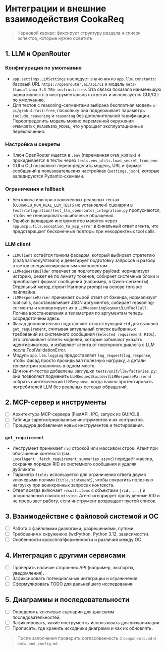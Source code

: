 # Интеграции и внешние взаимодействия CookaReq

> Черновой каркас: фиксирует структуру раздела и список аспектов, которые нужно осветить.

## 1. LLM и OpenRouter

### Конфигурация по умолчанию
- `app.settings.LLMSettings` наследует значения из `app.llm.constants`: базовый URL `https://openrouter.ai/api/v1` и модель `meta-llama/llama-3.3-70b-instruct:free`. Эта связка показала наименьшую вариативность в инструментальных ответах и используется GUI/CLI по умолчанию.
- Для тестов с reasoning-сегментами выбрана бесплатная модель `x-ai/grok-4-fast:free`, поскольку она поддерживает параметры `include_reasoning` и `reasoning` без дополнительной тарификации. Переопределить модель можно переменной окружения `OPENROUTER_REASONING_MODEL`, что упрощает эксплуатационные переключения.

### Настройка и секреты
- Ключ OpenRouter ищется в `.env` (переменная `OPEN_ROUTER`) и прокидывается в тесты через `tests.env_utils.load_secret_from_env`.
- GUI и CLI позволяют переопределить модель, URL и формат сообщений в пользовательских настройках (`settings.json`), которые валидируются Pydantic-схемами.

### Ограничения и fallback
- Без ключа или при отключённых реальных тестах (`COOKAREQ_RUN_REAL_LLM_TESTS` не установлен) сценарии в `tests/integration/test_llm_openrouter_integration.py` пропускаются, чтобы не генерировать ошибочные обращения.
- Ошибки валидации инструментов мапятся через `app.mcp.utils.exception_to_mcp_error` в финальный ответ агента, что предотвращает бесконечные повторы при некорректных tool calls.

### LLM client
- `LLMClient` остаётся тонким фасадом, который выбирает стратегию (chat/harmony/stream) и делегирует подготовку запросов и разбор ответов специализированным компонентам.
- `LLMRequestBuilder` отвечает за подготовку payload: нормализует историю, режет её по лимиту токенов, собирает системные блоки и преобразует формат сообщений (например, в Qwen-сегменты). Отдельный метод строит Harmony prompt на основе того же пайплайна.
- `LLMResponseParser` принимает сырой ответ от бэкенда, нормализует tool calls, восстанавливает JSON аргументов, собирает reasoning-сегменты и конвертирует их в `LLMReasoningSegment`/`LLMToolCall`. Логика восстановления и телеметрия по аргументам теперь сосредоточены здесь.
- Фасад дополнительно подставляет отсутствующий `rid` для вызовов
  `get_requirement`, считывая актуальный список выбранных требований из
  системного сообщения (`Selected requirement RIDs`). Это сглаживает ответы
  моделей, которые забывают указать идентификаторы, и избавляет агента от
  повторного диалога с LLM после ToolValidationError.
- Модуль `app.llm.logging` предоставляет `log_request`/`log_response`, чтобы фасад просто прокидывал полезную нагрузку, а детали телеметрии хранились в одном месте.
- Для юнит-тестов добавлены заглушки `tests/unit/llm/factories.py`: они позволяют подменить `LLMRequestBuilder`/`LLMResponseParser` и собрать синтетический `LLMResponse`, когда важно протестировать потребителей LLM без реальных сетевых обращений.

## 2. MCP-сервер и инструменты
- [ ] Архитектура MCP-сервера (FastAPI, IPC, запуск из GUI/CLI).
- [ ] Таблица зарегистрированных инструментов и их контрактов.
- [ ] Процедура добавления новых инструментов и тестирования.

### `get_requirement`

- Инструмент принимает `rid` строкой или массивом строк. Агент при обогащении
  контекста (см. `LocalAgent._fetch_requirement_summaries_async`) передаёт
  массив, сохраняя порядок RID из системного сообщения и удаляя дубликаты.
- Параметр `fields` используется для ограничения ответа двумя ключевыми
  полями (`title`, `statement`), чтобы сократить полезную нагрузку при
  асинхронных запросах контекста.
- Ответ всегда включает `result.items` с объектами `{rid, ...}` и опциональный
  список `missing`. Агент игнорирует пропущенные RID и не прерывает работу,
  если инструмент возвращает пустой список.

## 3. Взаимодействие с файловой системой и ОС
- [ ] Работа с файловыми диалогами, разрешениями, путями.
- [ ] Требования к окружению (wxPython, Python 3.12, зависимости).
- [ ] Особенности кроссплатформенности и различий между ОС.

## 4. Интеграция с другими сервисами
- [ ] Проверить наличие сторонних API (например, экспорты, уведомления).
- [ ] Зафиксировать потенциальные интеграции и ограничения.
- [ ] Сформулировать TODO для дальнейшего исследования.

## 5. Диаграммы и последовательности
- [ ] Определить ключевые сценарии для диаграмм последовательностей.
- [ ] Зафиксировать, какие инструменты использовать для визуализации.
- [ ] Прописать, где хранить исходники диаграмм и как их обновлять.

> После заполнения проверить согласованность с `components.md` и `data_and_config.md`.
